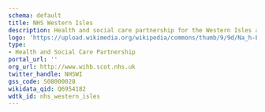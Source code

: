 ```yaml
---
schema: default
title: NHS Western Isles
description: Health and social care partnership for the Western Isles area
logo: 'https://upload.wikimedia.org/wikipedia/commons/thumb/9/9d/Na_h-Eileanan_Siarcouncil.PNG/800px-Na_h-Eileanan_Siarcouncil.PNG'
type:
- Health and Social Care Partnership
portal_url: ''
org_url: http://www.wihb.scot.nhs.uk
twitter_handle: NHSWI
gss_code: S08000028
wikidata_qid: Q6954182
wdtk_id: nhs_western_isles
---
```

